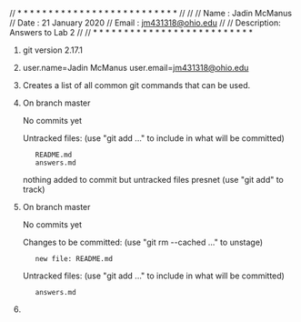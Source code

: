 // * * * * * * * * * * * * * * * * * * * * * * * * * *
// 
// 
//   Name  :   Jadin McManus
//   Date  :   21 January 2020
//   Email :   jm431318@ohio.edu
//
//   Description: Answers to Lab 2
// 
// * * * * * * * * * * * * * * * * * * * * * * * * * *

1. git version 2.17.1

2. user.name=Jadin McManus
   user.email=jm431318@ohio.edu

3. Creates a list of all common git commands that can be used.

4. On branch master

   No commits yet

   Untracked files:
     (use "git add <file>..." to include in what will be committed)

          README.md
          answers.md

   nothing added to commit but untracked files presnet (use "git add" to track)

5. On branch master

   No commits yet

   Changes to be committed:
     (use "git rm --cached <file>..." to unstage)

          new file: README.md

   Untracked files:
     (use "git add <file>..." to include in what will be committed)

          answers.md

6. 

